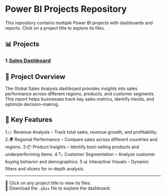 # Power BI Projects Repository  

This repository contains multiple Power BI projects with dashboards and reports. Click on a project title to explore its files.  

## 📊 Projects  

### 1.[Sales Dashboard](Sales-Project/)  
## 📌 Project Overview
The Global Sales Analysis dashboard provides insights into sales performance across different regions, products, and customer segments. This report helps businesses track key sales metrics, identify trends, and optimize decision-making.

## 🚀 Key Features

1.📈 Revenue Analysis – Track total sales, revenue growth, and profitability.
2.🌍 Regional Performance – Compare sales across different countries and regions.
3.📦 Product Insights – Identify best-selling products and underperforming items.
4.🏷️ Customer Segmentation – Analyze customer buying behavior and demographics.
5.📊 Interactive Visuals – Dynamic filters and slicers for in-depth analysis. 
 

---

🔹 Click on any project title to view its files.  
🔹 Download the `.pbix` file to explore the dashboard.  
